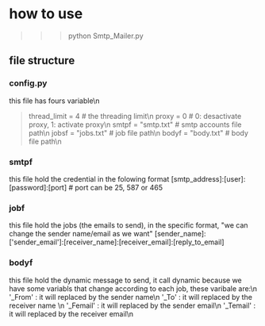 # how to use
>>>python Smtp_Mailer.py

## file structure

### config.py
this file has fours variable\n
  >thread_limit = 4  		# the threading limit\n
  >proxy = 0           	# 0: desactivate proxy, 1: activate proxy\n
  >smtpf = "smtp.txt"		# smtp accounts file path\n
  >jobsf = "jobs.txt"		# job file path\n
  >bodyf = "body.txt"		# body file path\n
  
### smtpf
this file hold the credential in the folowing format
[smtp_address]:[user]:[password]:[port]  # port can be 25, 587 or 465

### jobf
this file hold the jobs (the emails to send), in the specific format, "we can change the sender name/email as we want"
[sender_name]:['sender_email']:[receiver_name]:[receiver_email]:[reply_to_email]

### bodyf
this file hold the dynamic message to send, it call dynamic because we have some variabls that change according to each job,
these varibale are:\n
  	'_From'     : it will replaced by the sender name\n
	'_To'       : it will replaced by the receiver name \n
	'_Femail'   : it will replaced by the sender email\n
	'_Temail'   : it will replaced by the receiver email\n
